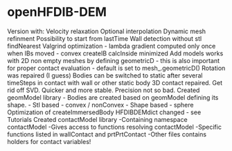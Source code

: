 # openHFDIB-DEM
Version with:
Velocity relaxation
Optional interpolation
Dynamic mesh refinment
Possibility to start from lastTime
Wall detection without stl findNearest
Valgrind optimization
	- lambda gradient computed only once when IBs moved
	- convex createIB calcInside minimized
Add models works with 2D non empty meshes by defining geometricD
	- this is also important for proper contact evaluation
	- default is set to mesh_.geometricD()
Rotation was repaired (I guess)
Bodies can be switched to static after several timeSteps in contact with
wall or other static body
3D contact repaired. Get rid off SVD. Quicker and more stable. Precision not
so bad.
Created geomModel library
	- Bodies are created based on geomModel defining its shape.
		- Stl based - convex / nonConvex
		- Shape based - sphere
Optimization of createImmersedBody
HFDIBDEMdict changed - see Tutorials
Created contactModel library
	-Containing namespace contactModel
		-Gives access to functions resolving contactModel
		-Specific functions listed in wallContact and prtPrtContact
		-Other files contains holders for contact variables!
